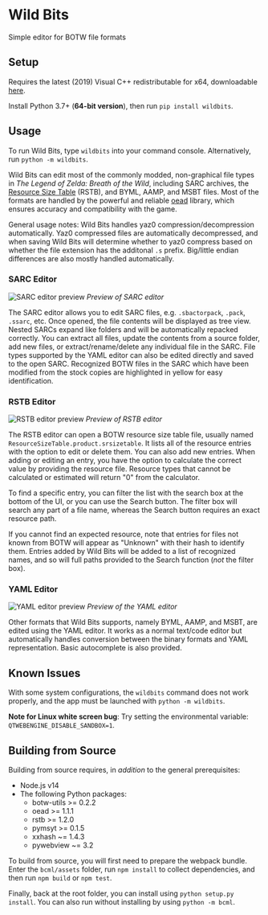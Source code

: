 # Wild Bits
Simple editor for BOTW file formats

## Setup

Requires the latest (2019) Visual C++ redistributable for x64, downloadable 
[here](https://aka.ms/vs/16/release/vc_redist.x64.exe).

Install Python 3.7+ (**64-bit version**), then run `pip install wildbits`.

## Usage

To run Wild Bits, type `wildbits` into your command console. Alternatively, run `python -m wildbits`.

Wild Bits can edit most of the commonly modded, non-graphical file types in
*The Legend of Zelda: Breath of the Wild*, including SARC archives, the
[Resource Size Table](https://zeldamods.org/wiki/Resource_system#Resource_size_table)
(RSTB), and BYML, AAMP, and MSBT files. Most of the formats are handled by the
powerful and reliable [oead](https://github.com/zeldamods/oead) library, which
ensures accuracy and compatibility with the game.

General usage notes: Wild Bits handles yaz0 compression/decompression
automatically. Yaz0 compressed files are automatically decompressed, and when
saving Wild Bits will determine whether to yaz0 compress based on whether the
file extension has the additonal `.s` prefix. Big/little endian differences are
also mostly handled automatically.

### SARC Editor

![SARC editor preview](https://i.imgur.com/iRG9HYf.png)
*Preview of SARC editor*

The SARC editor allows you to edit SARC files, e.g. `.sbactorpack`, `.pack`,
`.ssarc`, etc. Once opened, the file contents will be displayed as tree view.
Nested SARCs expand like folders and will be automatically repacked correctly.
You can extract all files, update the contents from a source folder, add new
files, or extract/rename/delete any individual file in the SARC. File types
supported by the YAML editor can also be edited directly and saved to the open
SARC. Recognized BOTW files in the SARC which have been modified from the stock
copies are highlighted in yellow for easy identification.

### RSTB Editor

![RSTB editor preview](https://i.imgur.com/fS8zVnt.png)
*Preview of RSTB editor*

The RSTB editor can open a BOTW resource size table file, usually named
`ResourceSizeTable.product.srsizetable`. It lists all of the resource entries
with the option to edit or delete them. You can also add new entries. When
adding or editing an entry, you have the option to calculate the correct value
by providing the resource file. Resource types that cannot be calculated or
estimated will return "0" from the calculator.

To find a specific entry, you can filter the list with the search box at the
bottom of the UI, or you can use the Search button. The filter box will search
any part of a file name, whereas the Search button requires an exact resource
path.

If you cannot find an expected resource, note that entries for files not known
from BOTW will appear as "Unknown" with their hash to identify them. Entries
added by Wild Bits will be added to a list of recognized names, and so will full
paths provided to the Search function (*not* the filter box).

### YAML Editor

![YAML editor preview](https://i.imgur.com/AamxY5Q.png)
*Preview of the YAML editor*

Other formats that Wild Bits supports, namely BYML, AAMP, and MSBT, are edited
using the YAML editor. It works as a normal text/code editor but automatically
handles conversion between the binary formats and YAML representation. Basic
autocomplete is also provided.

## Known Issues

With some system configurations, the `wildbits` command does not work properly,
and the app must be launched with `python -m wildbits`.

**Note for Linux white screen bug**: Try setting the environmental variable: `QTWEBENGINE_DISABLE_SANDBOX=1`.

## Building from Source

Building from source requires, in *addition* to the general prerequisites:

-   Node.js v14
-   The following Python packages:
    -   botw-utils >= 0.2.2
    -   oead >= 1.1.1
    -   rstb >= 1.2.0
    -   pymsyt >= 0.1.5
    -   xxhash ~= 1.4.3
    -   pywebview ~= 3.2

To build from source, you will first need to prepare the webpack bundle. Enter
the `bcml/assets` folder, run `npm install` to collect dependencies, and then
run `npm build` or `npm test`.

Finally, back at the root folder, you can install using
`python setup.py install`. You can also run without installing by using `python -m bcml`.
